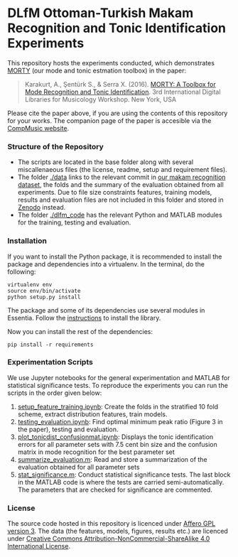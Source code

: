 # DLfM Ottoman-Turkish Makam Recognition and Tonic Identification Experiments

This repository hosts the experiments conducted, which demonstrates [MORTY](https://github.com/altugkarakurt/morty) (our mode and tonic estmation toolbox) in the paper:

> Karakurt, A., Şentürk S., & Serra X. (2016).  [MORTY: A Toolbox for Mode Recognition and Tonic Identification](http://mtg.upf.edu/node/3538). 3rd International Digital Libraries for Musicology Workshop. New York, USA

Please cite the paper above, if you are using the contents of this repository for your works. The companion page of the paper is accesible via the [CompMusic website](http://compmusic.upf.edu/node/319).


### Structure of the Repository
- The scripts are located in the base folder along with several miscallenaeous files (the license, readme, setup and requirement files).
- The folder [./data](https://github.com/sertansenturk/makam_recognition_experiments/tree/master/data) links to the relevant commit in [our makam recognition dataset](https://github.com/MTG/otmm_makam_recognition_dataset/releases/tag/dlfm2016), the folds and the summary of the evaluation obtained from all experiments. Due to file size constraints features, training models, results and evaluation files are not included in this folder and stored in [Zenodo](https://zenodo.org/record/57999) instead.
- The folder [./dlfm_code](https://github.com/sertansenturk/makam_recognition_experiments/tree/master/dlfm_code) has the relevant Python and MATLAB modules for the training, testing and evaluation.

### Installation

If you want to install the Python package, it is recommended to install the package and dependencies into a virtualenv. In the terminal, do the following:

    virtualenv env
    source env/bin/activate
    python setup.py install

The package and some of its dependencies use several modules in Essentia. Follow the [instructions](essentia.upf.edu/documentation/installing.html) to install the library.

Now you can install the rest of the dependencies:

    pip install -r requirements
    
### Experimentation Scripts

We use Jupyter notebooks for the general experimentation and MATLAB for statistical significance tests. To reproduce the experiments you can run the scripts in the order given below:

1. [setup_feature_training.ipynb](https://github.com/sertansenturk/makam_recognition_experiments/blob/master/setup_feature_training.ipynb): Create the folds in the stratified 10 fold scheme, extract distribution features, train models. 
2. [testing_evaluation.ipynb](https://github.com/sertansenturk/makam_recognition_experiments/blob/master/testing_evaluation.ipynb): Find optimal minimum peak ratio (Figure 3 in the paper), testing and evaluation.
3. [plot_tonicdist_confusionmat.ipynb](https://github.com/sertansenturk/makam_recognition_experiments/blob/master/plot_tonicdist_confusionmat.ipynb): Displays the tonic identification errors for all parameter sets with 7.5 cent bin size and the confusion matrix in mode recognition for the best parameter set
4. [summarize_evaluation.m](https://github.com/sertansenturk/makam_recognition_experiments/blob/master/summarize_evaluation.m): Read and store a summarization of the evaluation obtained for all parameter sets
5. [stat_significance.m](https://github.com/sertansenturk/makam_recognition_experiments/blob/master/stat_significance.m): Conduct statistical significance tests. The last block in the MATLAB code is where the tests are carried semi-automatically. The parameters that are checked for significance are commented.

### License

The source code hosted in this repository is licenced under [Affero GPL version 3](https://www.gnu.org/licenses/agpl-3.0.en.html). The data (the features, models,  figures, results etc.) are licenced under [Creative Commons Attribution-NonCommercial-ShareAlike 4.0 International License](http://creativecommons.org/licenses/by-nc-sa/4.0/).
